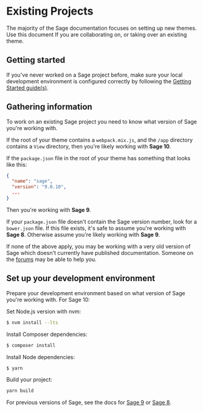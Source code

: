 # Existing Projects

The majority of the Sage documentation focuses on setting up new themes. 
Use this document If you are collaborating on, or taking over an existing theme.

## Getting started

If you've never worked on a Sage project before, make sure your local development environment is configured correctly by following the [Getting Started guide(s)](../../getting-started/macos.md).

## Gathering information

To work on an existing Sage project you need to know what version of Sage you're working with.

If the root of your theme contains a `webpack.mix.js`, and the `/app` directory contains a `View` directory, then you're likely working with **Sage 10**.

If the `package.json` file in the root of your theme has something that looks like this:

```json
{
  "name": "sage",
  "version": "9.0.10",
  ...
}
```

Then you're working with **Sage 9**.

If your `package.json` file doesn't contain the Sage version number, look for a `bower.json` file. 
If this file exists, it's safe to assume you're working with **Sage 8**.
 Otherwise assume you're likely working with **Sage 9**.
 
If none of the above apply, you may be working with a very old version of Sage which doesn't currently have published documentation.
Someone on the [forums](https://discourse.roots.io/) may be able to help you.

## Set up your development environment

Prepare your development environment based on what version of Sage you're working with. 
For Sage 10:

Set Node.js version with nvm:

```sh
$ nvm install --lts
```

Install Composer dependencies:

```sh
$ composer install
```

Install Node dependencies:

```sh
$ yarn
```

Build your project:

```sh
yarn build
```

For previous versions of Sage, see the docs for [Sage 9](/sage/9.x/) or [Sage 8](/sage/8.x/).
